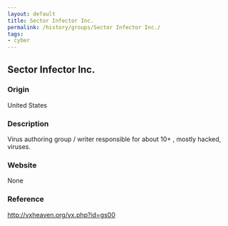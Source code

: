 ```yaml
---
layout: default
title: Sector Infector Inc.
permalink: /history/groups/Sector Infector Inc./
tags:
- cyber
---
```


## Sector Infector Inc.

### Origin
United States

### Description
Virus authoring group / writer responsible for about 10+ , mostly hacked, viruses.

### Website
None

### Reference
http://vxheaven.org/vx.php?id=gs00
